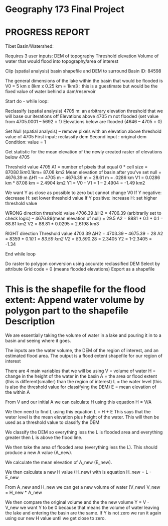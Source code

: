 Geography 173 Final Project
=======
PROGRESS REPORT
=======
Tibet Basin/Watershed:

Requires 3 user inputs:
  DEM of topography
  Threshold elevation
  Volume of water that would flood into topography/area of interest

Clip (spatial analysis) basin shapefile and DEM to surround Basin ID: 84598

The general dimensions of the lake within the basin that would be flooded is
V0 = 5 km x 8km x 0.25 km = 1km3 : this is a guestimate but would be the fixed value of water behind a dam/reservoir

Start do - while loop:

Reclassify (spatial analysis) 
4705 m: an arbitrary elevation threshold that we will base our iterations off 
Elevations above 4705 m not flooded (set value from 4705.0001 – 5692 = 1)
Elevations below are flooded (4646 – 4705 = 0)

Set Null (spatial analysis) – remove pixels with an elevation above threshold value of 4705 
  First input: reclassify dem
  Second input : original dem
  Condition: value = 1

Get statistic for the mean elevation of the newly created raster of elevations below 4705 

Threshold value 4705
A1 = number of pixels that equal 0 * cell size = 8708*0.1km*0.1km= 87.08 km2
Mean elevation of basin after you’ve set null = 4676.39 m
∆H1 ¬= 4705 m –  4676.39 m = 28.61 m = .0286 km 
V1 = 0.0286 km * 87.08 km = 2.4904 km2
Y1 = V0  - V1  = 1 – 2.4904 = -1.49 km2

We want Y as close as possible to zero but cannot change V0
  If Y negative: decrease H: set lower threshold value
  If Y positive: increase H: set higher threshold value

WRONG direction
threshold value 4706.39
∆H2 = 4706.39 (arbitrarily set to check logic) – 4676.89(mean elevation of null) = 29.5
A2 = 8881 * 0.1 * 0.1 = 88.81 km2
V2 = 88.81 * 0.0295 = 2.6198 km3

RIGHT direction
Threshold value 4703.39
∆H2 = 4703.39 – 4675.39 = 28
A2 = 8359 * 0.1*0.1 = 83.59 km2
V2 = 83.59*0.28 = 2.3405
Y2 = 1-2.3405 = -1.34


End while loop

Do raster to polygon conversion using accurate reclassified DEM
  Select by attribute
  Grid code = 0 (means flooded elevations)
  Export as a shapefile

This is the shapefile for the flood extent: 
  Append water volume by polygon part to the shapefile
Description
=======
We are essentially taking the volume of water in a lake and pouring it in to a basin and seeing where it goes. 

The inputs are the water volume, the DEM of the region of interest, and an estimated flood area.
The output is a flood extent shapefile for our region of interest

There are 4 main variables that we will be using 
               V = volume of water
               H = change in the height of the water in the basin
               A = the area or flood extent (this is different(smaller) than the region of interest)
               L = the water level (this is also the threshold value for classifying the DEM)
               E = mean elevation of the within A

From V and our initial A we can calculate H using this equation
                H = V/A

We then need to find L using this equation
               L = H + E
This says that the water level is the mean elevation plus height of the water. This will then be used as a threshold value to classify the DEM 

We classify the DEM so everything less the L is flooded area and everything greater then L is above the flood line. 

We then take the area of flooded area (everything less the L). This should produce a new A value (A_new).

We calculate the mean elevation of A_new (E_new).

We then calculate a new H value (H_new) with is equation
               H_new = L - E_new

From A_new and H_new we can get a new volume of water (V_new)
               V_new = H_new * A_new

We then compare the original volume and the the new volume
              Y = V - V_new
we want Y to be 0 because that means the volume of water leaving the lake and entering the basin are the same. If Y is not zero we run it again using our new H value until we get close to zero.



